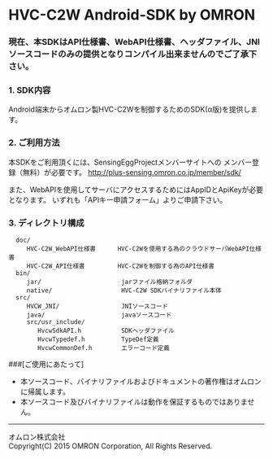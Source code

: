 # HVC-C2W Android-SDK by OMRON

###  現在、本SDKはAPI仕様書、WebAPI仕様書、ヘッダファイル、JNIソースコードのみの提供となりコンパイル出来ませんのでご了承下さい。

### 1. SDK内容
  Android端末からオムロン製HVC-C2Wを制御するためのSDK(α版)を提供します。
  
### 2. ご利用方法
  本SDKをご利用頂くには、SensingEggProjectメンバーサイトへの
  メンバー登録（無料）が必要です。
  http://plus-sensing.omron.co.jp/member/sdk/

  また、WebAPIを使用してサーバにアクセスするためにはAppIDとApiKeyが必要となります。
  いずれも「APIキー申請フォーム」よりご申請下さい。

  
### 3. ディレクトリ構成
      doc/
         HVC-C2W_WebAPI仕様書      HVC-C2Wを使用する為のクラウドサーバWebAPI仕様書
         HVC-C2W_API仕様書         HVC-C2Wを制御する為のAPI仕様書
      bin/
         jar/                      jarファイル格納フォルダ
         native/                   HVC-C2W SDKバイナリファイル本体
      src/
         HVCW_JNI/                 JNIソースコード
         java/                     javaソースコード
         src/usr_include/
            HvcwSdkAPI.h           SDKヘッダファイル
            HvcwTypedef.h          TypeDef定義
            HvcwCommonDef.h        エラーコード定義


###[ご使用にあたって]
* 本ソースコード、バイナリファイルおよびドキュメントの著作権はオムロンに帰属します。
* 本ソースコード及びバイナリファイルは動作を保証するものではありません。

----
オムロン株式会社  
Copyright(C) 2015 OMRON Corporation, All Rights Reserved.
